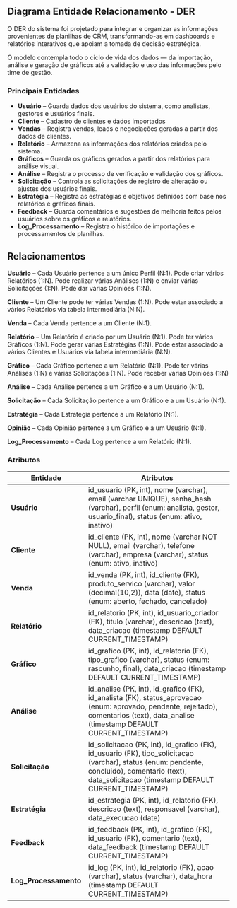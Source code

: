 ## Diagrama Entidade Relacionamento - DER
O DER do sistema foi projetado para integrar e organizar as informações provenientes de planilhas de CRM, transformando-as em dashboards e relatórios interativos que apoiam a tomada de decisão estratégica.

O modelo contempla todo o ciclo de vida dos dados — da importação, análise e geração de gráficos até a validação e uso das informações pelo time de gestão.


### Principais Entidades 

- **Usuário** – Guarda dados dos usuários do sistema, como analistas, gestores e usuários finais.
- **Cliente** – Cadastro de clientes e dados importados
- **Vendas** – Registra vendas, leads e negociações geradas a partir dos dados de clientes.
- **Relatório** – Armazena as informações dos relatórios criados pelo sistema.
- **Gráficos** – Guarda os gráficos gerados a partir dos relatórios para análise visual.
- **Análise** – Registra o processo de verificação e validação dos gráficos.
- **Solicitação** – Controla as solicitações de registro de alteração ou ajustes dos usuários finais.
- **Estratégia** – Registra as estratégias e objetivos definidos com base nos relatórios e gráficos finais.
- **Feedback** – Guarda comentários e sugestões de melhoria feitos pelos usuários sobre os gráficos e relatórios.
- **Log_Processamento** – Registra o histórico de importações e processamentos de planilhas.


## Relacionamentos

**Usuário** – Cada Usuário pertence a um único Perfil (N:1). Pode criar vários Relatórios (1:N). Pode realizar várias Análises (1:N) e enviar várias Solicitações (1:N). Pode dar várias Opiniões (1:N).

**Cliente** – Um Cliente pode ter várias Vendas (1:N). Pode estar associado a vários Relatórios via tabela intermediária (N:N).

**Venda** – Cada Venda pertence a um Cliente (N:1).

**Relatório** – Um Relatório é criado por um Usuário (N:1). Pode ter vários Gráficos (1:N). Pode gerar várias Estratégias (1:N). Pode estar associado a vários Clientes e Usuários via tabela intermediária (N:N).

**Gráfico** – Cada Gráfico pertence a um Relatório (N:1). Pode ter várias Análises (1:N) e várias Solicitações (1:N). Pode receber várias Opiniões (1:N)

**Análise** – Cada Análise pertence a um Gráfico e a um Usuário (N:1).

**Solicitação** – Cada Solicitação pertence a um Gráfico e a um Usuário (N:1).

**Estratégia** – Cada Estratégia pertence a um Relatório (N:1).

**Opinião** – Cada Opinião pertence a um Gráfico e a um Usuário (N:1).

**Log_Processamento** – Cada Log pertence a um Relatório (N:1).

### Atributos

| Entidade              | Atributos|
| --------------------- | -------- |
| **Usuário**           | id_usuario (PK, int), nome (varchar), email (varchar UNIQUE), senha_hash (varchar), perfil (enum: analista, gestor, usuario_final), status (enum: ativo, inativo)|
| **Cliente**           | id_cliente (PK, int), nome (varchar NOT NULL), email (varchar), telefone (varchar), empresa (varchar), status (enum: ativo, inativo)|
| **Venda**             | id_venda (PK, int), id_cliente (FK), produto_servico (varchar), valor (decimal(10,2)), data (date), status (enum: aberto, fechado, cancelado)|
| **Relatório**         | id_relatorio (PK, int), id_usuario_criador (FK), titulo (varchar), descricao (text), data_criacao (timestamp DEFAULT CURRENT_TIMESTAMP)|
| **Gráfico**           | id_grafico (PK, int), id_relatorio (FK), tipo_grafico (varchar), status (enum: rascunho, final), data_criacao (timestamp DEFAULT CURRENT_TIMESTAMP)|
| **Análise**           | id_analise (PK, int), id_grafico (FK), id_analista (FK), status_aprovacao (enum: aprovado, pendente, rejeitado), comentarios (text), data_analise (timestamp DEFAULT CURRENT_TIMESTAMP)|
| **Solicitação**       | id_solicitacao (PK, int), id_grafico (FK), id_usuario (FK), tipo_solicitacao (varchar), status (enum: pendente, concluido), comentario (text), data_solicitacao (timestamp DEFAULT CURRENT_TIMESTAMP)|
| **Estratégia**        |id_estrategia (PK, int), id_relatorio (FK), descricao (text), responsavel (varchar), data_execucao (date)|
| **Feedback**          | id_feedback (PK, int), id_grafico (FK), id_usuario (FK), comentario (text), data_feedback (timestamp DEFAULT CURRENT_TIMESTAMP)|
| **Log_Processamento** | id_log (PK, int), id_relatorio (FK), acao (varchar), status (varchar), data_hora (timestamp DEFAULT CURRENT_TIMESTAMP)|
